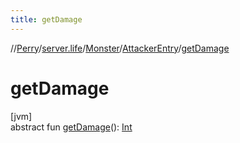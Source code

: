 ```yaml
---
title: getDamage
---
```

//[Perry](../../../../index.html)/[server.life](../../index.html)/[Monster](../index.html)/[AttackerEntry](index.html)/[getDamage](get-damage.html)



# getDamage



[jvm]\
abstract fun [getDamage](get-damage.html)(): [Int](https://kotlinlang.org/api/latest/jvm/stdlib/kotlin/-int/index.html)




